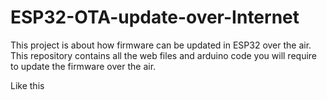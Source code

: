 # ESP32-OTA-update-over-Internet

This project is about how firmware can be updated in ESP32 over the air. This repository contains all the web files and arduino code you will require to update the firmware over the air.

Like this
